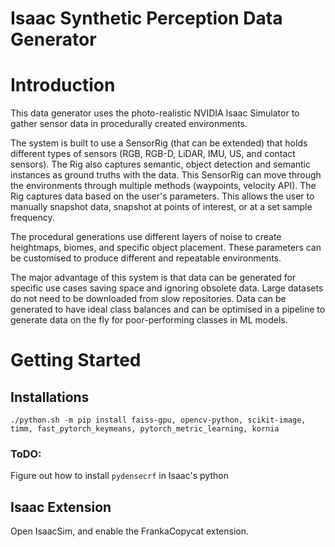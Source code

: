 # Isaac Synthetic Perception Data Generator


# Introduction
This data generator uses the photo-realistic NVIDIA Isaac Simulator to gather sensor data in procedurally created environments.

The system is built to use a SensorRig (that can be extended) that holds different types of sensors (RGB, RGB-D, LiDAR, IMU, US, and contact sensors). The Rig also captures semantic, object detection and semantic instances as ground truths with the data. This SensorRig can move through the environments through multiple methods (waypoints, velocity API). The Rig captures data based on the user's parameters. This allows the user to manually snapshot data, snapshot at points of interest, or at a set sample frequency.

The procedural generations use different layers of noise to create heightmaps, biomes, and specific object placement. These parameters can be customised to produce different and repeatable environments.

The major advantage of this system is that data can be generated for specific use cases saving space and ignoring obsolete data. Large datasets do not need to be downloaded from slow repositories. Data can be generated to have ideal class balances and can be optimised in a pipeline to generate data on the fly for poor-performing classes in ML models.

# Getting Started

## Installations

```
./python.sh -m pip install faiss-gpu, opencv-python, scikit-image, timm, fast_pytorch_keymeans, pytorch_metric_learning, kornia
```

### ToDO:

Figure out how to install `pydensecrf` in Isaac's python

## Isaac Extension

Open IsaacSim, and enable the FrankaCopycat extension.

##

